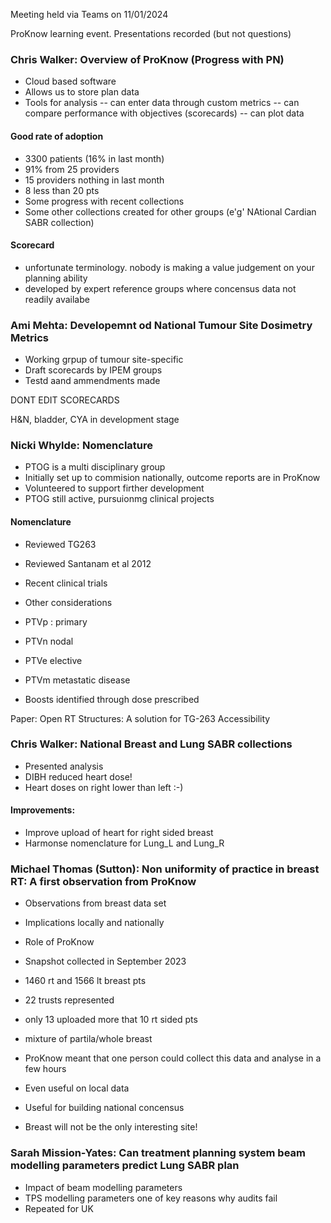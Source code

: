 Meeting held via Teams on 11/01/2024

ProKnow learning event.
Presentations recorded (but not questions)

### Chris Walker: Overview of ProKnow (Progress with PN)

- Cloud based software
- Allows us to store plan data
- Tools for analysis
-- can enter data through custom metrics
-- can compare performance with objectives (scorecards)
-- can plot data

#### Good rate of adoption
- 3300 patients (16% in last month)
- 91% from 25 providers
- 15 providers nothing in last month
- 8 less than 20 pts
- Some progress with recent collections
- Some other collections created for other groups (e'g' NAtional Cardian SABR collection)

#### Scorecard
- unfortunate terminology. nobody is making a value judgement on your planning ability
- developed by expert reference groups where concensus data not readily availabe

### Ami Mehta: Developemnt od National Tumour Site Dosimetry Metrics

- Working grpup of tumour site-specific 
- Draft scorecards by IPEM groups
- Testd aand ammendments made

 DONT EDIT SCORECARDS

 H&N, bladder, CYA in development stage

 ### Nicki Whylde: Nomenclature

- PTOG is a multi disciplinary group
- Initially set up to commision nationally, outcome reports are in ProKnow
- Volunteered to support firther development
- PTOG still active, pursuionmg clinical projects

#### Nomenclature
- Reviewed TG263
- Reviewed Santanam et al 2012
- Recent clinical trials
- Other considerations

- PTVp : primary
- PTVn nodal
- PTVe elective
- PTVm metastatic disease

- Boosts identified through dose prescribed

Paper: Open RT Structures: A solution for TG-263 Accessibility

### Chris Walker: National Breast and Lung SABR collections

- Presented analysis 
- DIBH reduced heart dose!
- Heart doses on right lower than left :-)

#### Improvements:
- Improve upload of heart for right sided breast
- Harmonse nomenclature for Lung_L and Lung_R

### Michael Thomas (Sutton): Non uniformity of practice in breast RT: A first observation from ProKnow

- Observations from breast data set
- Implications locally and nationally
- Role of ProKnow

- Snapshot collected in September 2023

- 1460 rt and 1566 lt breast pts
- 22 trusts represented
- only 13 uploaded more that 10 rt sided pts
- mixture of partila/whole breast
- ProKnow meant that one person could collect this data and analyse in a few hours
- Even useful on local data
- Useful for building national concensus
- Breast will not be the only interesting site!

### Sarah Mission-Yates: Can treatment planning system beam modelling parameters predict Lung SABR plan

- Impact of beam modelling parameters
- TPS modelling parameters one of key reasons why audits fail
- Repeated for UK

